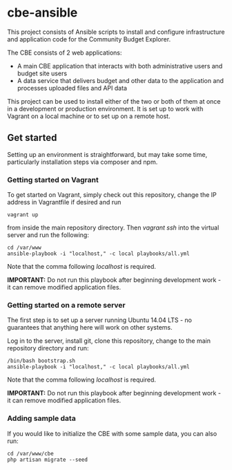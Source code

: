 # cbe-ansible
This project consists of Ansible scripts to install and configure infrastructure and
application code for the Community Budget Explorer.
 
The CBE consists of 2 web applications:

- A main CBE application that interacts with both administrative users and budget site users
- A data service that delivers budget and other data to the application and processes uploaded files and API data

This project can be used to install either of the two or both of them at once in a development or production
environment. It is set up to work with Vagrant on a local machine or to set up on a remote 
host. 

## Get started

Setting up an environment is straightforward, but may take some time, particularly installation steps via composer and npm.

### Getting started on Vagrant

To get started on Vagrant, simply check out this repository, change the IP address in Vagrantfile if desired and run

    vagrant up

from inside the main repository directory. Then _vagrant ssh_ into the virtual server and run the following:

    cd /var/www
    ansible-playbook -i "localhost," -c local playbooks/all.yml

Note that the comma following _localhost_ is required.

__IMPORTANT:__ Do not run this playbook after beginning development work - it can remove modified application files.

### Getting started on a remote server

The first step is to set up a server running Ubuntu 14.04 LTS - no guarantees that anything here will work on other systems.

Log in to the server, install git, clone this repository, change to the main repository directory and run:

    /bin/bash bootstrap.sh
    ansible-playbook -i "localhost," -c local playbooks/all.yml

Note that the comma following _localhost_ is required.

__IMPORTANT:__ Do not run this playbook after beginning development work - it can remove modified application files.

### Adding sample data

If you would like to initialize the CBE with some sample data, you can also run:

    cd /var/www/cbe
    php artisan migrate --seed
